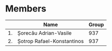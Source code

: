 # Members

|     | Name                       | Group |
| --- | -------------------------- | ----- |
| 1.  | Șorecău Adrian-Vasile      | 937   |
| 2.  | Șotrop Rafael-Konstantinos | 937   |


